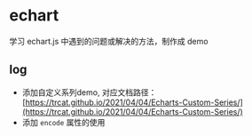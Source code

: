 # echart
学习 echart.js 中遇到的问题或解决的方法，制作成 demo 

## log
- 添加自定义系列demo, 对应文档路径：[https://trcat.github.io/2021/04/04/Echarts-Custom-Series/](https://trcat.github.io/2021/04/04/Echarts-Custom-Series/)
- 添加 `encode` 属性的使用
